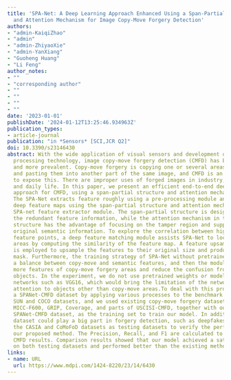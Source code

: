 ```yaml
---
title: 'SPA-Net: A Deep Learning Approach Enhanced Using a Span-Partial Structure
  and Attention Mechanism for Image Copy-Move Forgery Detection'
authors: 
- "admin-KaiqiZhao"
- "admin"
- "admin-ZhiyaoXie"
- "admin-YanXiang"
- "Guoheng Huang"
- "Li Feng"
author_notes:
- ""
- "corresponding author"
- ""
- ""
- ""
- ""
date: '2023-01-01'
publishDate: '2024-01-12T13:25:46.934963Z'
publication_types:
- article-journal
publication: "in *Sensors* [SCI,JCR Q2]"
doi: 10.3390/s23146430
abstract: With the wide application of visual sensors and development of digital image
  processing technology, image copy-move forgery detection (CMFD) has become more
  and more prevalent. Copy-move forgery is copying one or several areas of an image
  and pasting them into another part of the same image, and CMFD is an efficient means
  to expose this. There are improper uses of forged images in industry, the military,
  and daily life. In this paper, we present an efficient end-to-end deep learning
  approach for CMFD, using a span-partial structure and attention mechanism (SPA-Net).
  The SPA-Net extracts feature roughly using a pre-processing module and finely extracts
  deep feature maps using the span-partial structure and attention mechanism as a
  SPA-net feature extractor module. The span-partial structure is designed to reduce
  the redundant feature information, while the attention mechanism in the span-partial
  structure has the advantage of focusing on the tamper region and suppressing the
  original semantic information. To explore the correlation between high-dimension
  feature points, a deep feature matching module assists SPA-Net to locate the copy-move
  areas by computing the similarity of the feature map. A feature upsampling module
  is employed to upsample the features to their original size and produce a copy-move
  mask. Furthermore, the training strategy of SPA-Net without pretrained weights has
  a balance between copy-move and semantic features, and then the module can capture
  more features of copy-move forgery areas and reduce the confusion from semantic
  objects. In the experiment, we do not use pretrained weights or models from existing
  networks such as VGG16, which would bring the limitation of the network paying more
  attention to objects other than copy-move areas.To deal with this problem, we generated
  a SPANet-CMFD dataset by applying various processes to the benchmark images from
  SUN and COCO datasets, and we used existing copy-move forgery datasets, CMH, MICC-F220,
  MICC-F600, GRIP, Coverage, and parts of USCISI-CMFD, together with our generated
  SPANet-CMFD dataset, as the training set to train our model. In addition, the SPANet-CMFD
  dataset could play a big part in forgery detection, such as deepfakes. We employed
  the CASIA and CoMoFoD datasets as testing datasets to verify the performance of
  our proposed method. The Precision, Recall, and F1 are calculated to evaluate the
  CMFD results. Comparison results showed that our model achieved a satisfactory performance
  on both testing datasets and performed better than the existing methods.
links:
- name: URL
  url: https://www.mdpi.com/1424-8220/23/14/6430
---
```

